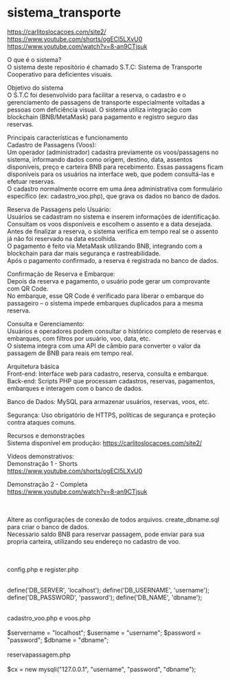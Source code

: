 # sistema_transporte
https://carlitoslocacoes.com/site2/ <br>
https://www.youtube.com/shorts/ogECl5LXvU0 <br>
https://www.youtube.com/watch?v=8-an9CTjsuk <br>

O que é o sistema?<br>
O sistema deste repositório é chamado S.T.C: Sistema de Transporte Cooperativo para deficientes visuais.<br>

Objetivo do sistema<br>
O S.T.C foi desenvolvido para facilitar a reserva, o cadastro e o gerenciamento de passagens de transporte especialmente voltadas a pessoas com deficiência visual. O sistema utiliza integração com blockchain (BNB/MetaMask) para pagamento e registro seguro das reservas.<br>



Principais características e funcionamento<br>
Cadastro de Passagens (Voos):<br>
Um operador (administrador) cadastra previamente os voos/passagens no sistema, informando dados como origem, destino, data, assentos disponíveis, preço e carteira BNB para recebimento.
Essas passagens ficam disponíveis para os usuários na interface web, que podem consultá-las e efetuar reservas.<br>
O cadastro normalmente ocorre em uma área administrativa com formulário específico (ex: cadastro_voo.php), que grava os dados no banco de dados.



Reserva de Passagens pelo Usuário:<br>
Usuários se cadastram no sistema e inserem informações de identificação.<br>
Consultam os voos disponíveis e escolhem o assento e a data desejada.<br>
Antes de finalizar a reserva, o sistema verifica em tempo real se o assento já não foi reservado na data escolhida.<br>
O pagamento é feito via MetaMask utilizando BNB, integrando com a blockchain para dar mais segurança e rastreabilidade.<br>
Após o pagamento confirmado, a reserva é registrada no banco de dados.<br>



Confirmação de Reserva e Embarque:<br>
Depois da reserva e pagamento, o usuário pode gerar um comprovante com QR Code.<br>
No embarque, esse QR Code é verificado para liberar o embarque do passageiro – o sistema impede embarques duplicados para a mesma reserva.<br>



Consulta e Gerenciamento:<br>
Usuários e operadores podem consultar o histórico completo de reservas e embarques, com filtros por usuário, voo, data, etc.<br>
O sistema integra com uma API de câmbio para converter o valor da passagem de BNB para reais em tempo real.<br>



Arquitetura básica<br>
Front-end: Interface web para cadastro, reserva, consulta e embarque.<br>
Back-end: Scripts PHP que processam cadastros, reservas, pagamentos, embarques e interagem com o banco de dados.<br>



Banco de Dados: MySQL para armazenar usuários, reservas, voos, etc.<br>

Segurança: Uso obrigatório de HTTPS, políticas de segurança e proteção contra ataques comuns.<br>



Recursos e demonstrações<br>
Sistema disponível em produção: https://carlitoslocacoes.com/site2/ <br>

Vídeos demonstrativos:<br>
Demonstração 1 - Shorts <br>
https://www.youtube.com/shorts/ogECl5LXvU0 <br>

Demonstração 2 - Completa <br>
https://www.youtube.com/watch?v=8-an9CTjsuk <br>

<br><br>
Altere as configurações de conexão de todos arquivos. create_dbname.sql para criar o banco de dados.<br>
Necessario saldo BNB para reservar passagem, pode enviar para sua propria carteira, utilizando seu endereço no cadastro de voo.<br>

<br><br>config.php e register.php

<br>
define('DB_SERVER', 'localhost');
define('DB_USERNAME', 'username');
define('DB_PASSWORD', 'password');
define('DB_NAME', 'dbname');
<br><br>

cadastro_voo.php e voos.php
<br><br>
$servername = "localhost";
$username = "username";
$password = "password";
$dbname = "dbname";
<br><br>
reservapassagem.php
<br><br>
$cx = new mysqli("127.0.0.1", "username", "password", "dbname");

